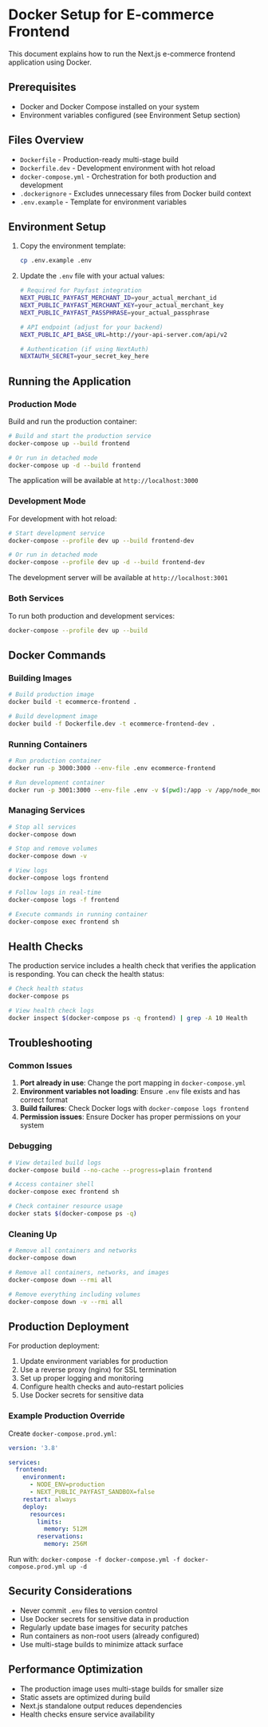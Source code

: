 # Docker Setup for E-commerce Frontend

This document explains how to run the Next.js e-commerce frontend application using Docker.

## Prerequisites

- Docker and Docker Compose installed on your system
- Environment variables configured (see Environment Setup section)

## Files Overview

- `Dockerfile` - Production-ready multi-stage build
- `Dockerfile.dev` - Development environment with hot reload
- `docker-compose.yml` - Orchestration for both production and development
- `.dockerignore` - Excludes unnecessary files from Docker build context
- `.env.example` - Template for environment variables

## Environment Setup

1. Copy the environment template:
   ```bash
   cp .env.example .env
   ```

2. Update the `.env` file with your actual values:
   ```bash
   # Required for Payfast integration
   NEXT_PUBLIC_PAYFAST_MERCHANT_ID=your_actual_merchant_id
   NEXT_PUBLIC_PAYFAST_MERCHANT_KEY=your_actual_merchant_key
   NEXT_PUBLIC_PAYFAST_PASSPHRASE=your_actual_passphrase
   
   # API endpoint (adjust for your backend)
   NEXT_PUBLIC_API_BASE_URL=http://your-api-server.com/api/v2
   
   # Authentication (if using NextAuth)
   NEXTAUTH_SECRET=your_secret_key_here
   ```

## Running the Application

### Production Mode

Build and run the production container:

```bash
# Build and start the production service
docker-compose up --build frontend

# Or run in detached mode
docker-compose up -d --build frontend
```

The application will be available at `http://localhost:3000`

### Development Mode

For development with hot reload:

```bash
# Start development service
docker-compose --profile dev up --build frontend-dev

# Or run in detached mode
docker-compose --profile dev up -d --build frontend-dev
```

The development server will be available at `http://localhost:3001`

### Both Services

To run both production and development services:

```bash
docker-compose --profile dev up --build
```

## Docker Commands

### Building Images

```bash
# Build production image
docker build -t ecommerce-frontend .

# Build development image
docker build -f Dockerfile.dev -t ecommerce-frontend-dev .
```

### Running Containers

```bash
# Run production container
docker run -p 3000:3000 --env-file .env ecommerce-frontend

# Run development container
docker run -p 3001:3000 --env-file .env -v $(pwd):/app -v /app/node_modules ecommerce-frontend-dev
```

### Managing Services

```bash
# Stop all services
docker-compose down

# Stop and remove volumes
docker-compose down -v

# View logs
docker-compose logs frontend

# Follow logs in real-time
docker-compose logs -f frontend

# Execute commands in running container
docker-compose exec frontend sh
```

## Health Checks

The production service includes a health check that verifies the application is responding. You can check the health status:

```bash
# Check health status
docker-compose ps

# View health check logs
docker inspect $(docker-compose ps -q frontend) | grep -A 10 Health
```

## Troubleshooting

### Common Issues

1. **Port already in use**: Change the port mapping in `docker-compose.yml`
2. **Environment variables not loading**: Ensure `.env` file exists and has correct format
3. **Build failures**: Check Docker logs with `docker-compose logs frontend`
4. **Permission issues**: Ensure Docker has proper permissions on your system

### Debugging

```bash
# View detailed build logs
docker-compose build --no-cache --progress=plain frontend

# Access container shell
docker-compose exec frontend sh

# Check container resource usage
docker stats $(docker-compose ps -q)
```

### Cleaning Up

```bash
# Remove all containers and networks
docker-compose down

# Remove all containers, networks, and images
docker-compose down --rmi all

# Remove everything including volumes
docker-compose down -v --rmi all
```

## Production Deployment

For production deployment:

1. Update environment variables for production
2. Use a reverse proxy (nginx) for SSL termination
3. Set up proper logging and monitoring
4. Configure health checks and auto-restart policies
5. Use Docker secrets for sensitive data

### Example Production Override

Create `docker-compose.prod.yml`:

```yaml
version: '3.8'

services:
  frontend:
    environment:
      - NODE_ENV=production
      - NEXT_PUBLIC_PAYFAST_SANDBOX=false
    restart: always
    deploy:
      resources:
        limits:
          memory: 512M
        reservations:
          memory: 256M
```

Run with: `docker-compose -f docker-compose.yml -f docker-compose.prod.yml up -d`

## Security Considerations

- Never commit `.env` files to version control
- Use Docker secrets for sensitive data in production
- Regularly update base images for security patches
- Run containers as non-root users (already configured)
- Use multi-stage builds to minimize attack surface

## Performance Optimization

- The production image uses multi-stage builds for smaller size
- Static assets are optimized during build
- Next.js standalone output reduces dependencies
- Health checks ensure service availability

